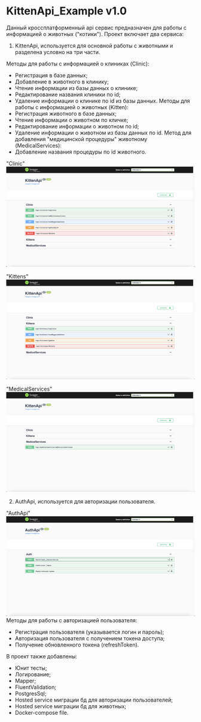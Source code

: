 # KittenApi_Example v1.0
Данный кроссплатформенный api сервис предназначен для работы с информацией о животных ("котики").
Проект включает два сервиса:

1. KittenApi, используется для основной работы с животными и разделена условно на три части.

  Методы для работы с информацией о клиниках (Clinic):
   - Регистрация в базе данных;
   - Добавление в животного в клинику;
   - Чтение информации из базы данных о клинике;
   - Редактирование названия клиники по id;
   - Удаление информации о клинике по id из базы данных.
  Методы для работы с информацией о животных (Kitten):
   - Регистрация животного в базе данных;
   - Чтение информации о животном по кличке;
   - Редактирование информации о животном по id;
   - Удаление информации о животном из базы данных по id.
  Метод для добавления "медицинской процедуры" животному (MedicalServices):
   - Добавление названия процедуры по id животного.

"Clinic"
![alt tag](https://github.com/AlexanderMeshchaninov/Screenshots/blob/main/Clinic.png "Clinic")

"Kittens"
![alt tag](https://github.com/AlexanderMeshchaninov/Screenshots/blob/main/Kittens.png "Kittens")

"MedicalServices"
![alt tag](https://github.com/AlexanderMeshchaninov/Screenshots/blob/main/MedicalServices.png "MedicalServices")

2. AuthApi, используется для авторизации пользователя.

"AuthApi"
![alt tag](https://github.com/AlexanderMeshchaninov/Screenshots/blob/main/AuthApi.png "AuthApi")
  Методы для работы с авторизацией пользователя:
   - Регистрация пользователя (указывается логин и пароль);
   - Авторизация пользователя с получением токена доступа;
   - Получение обновленного токена (refreshToken).

В проект также добавлены:
 - Юнит тесты;
 - Логирование;
 - Mapper;
 - FluentValidation;
 - PostgresSql;
 - Hosted service миграции бд для авторизации пользователей;
 - Hosted service миграции бд для животных;
 - Docker-compose file.
